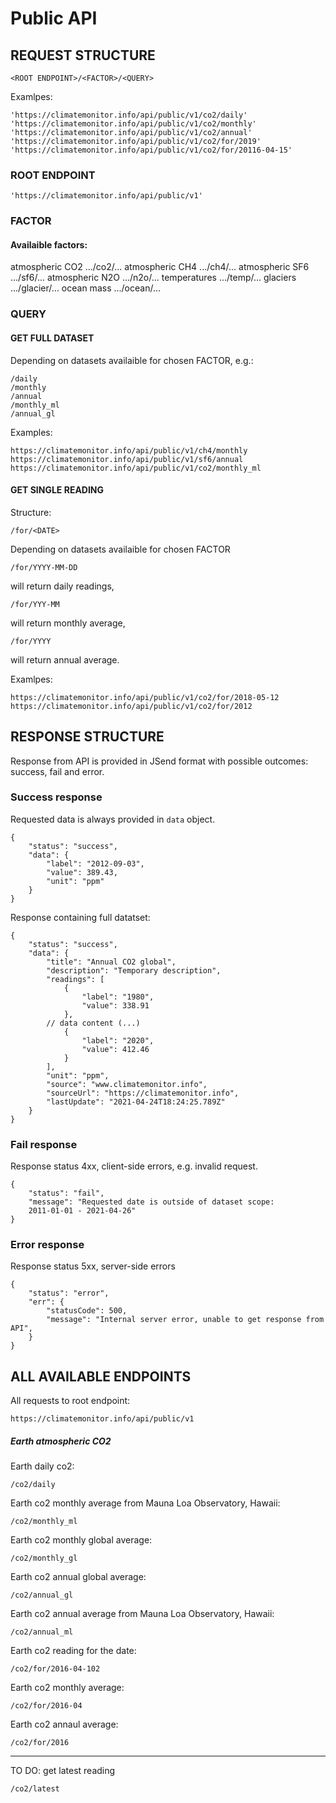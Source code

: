 # Public API

## REQUEST STRUCTURE

```
<ROOT ENDPOINT>/<FACTOR>/<QUERY>
```

Examlpes:

```
'https://climatemonitor.info/api/public/v1/co2/daily'
'https://climatemonitor.info/api/public/v1/co2/monthly'
'https://climatemonitor.info/api/public/v1/co2/annual'
'https://climatemonitor.info/api/public/v1/co2/for/2019'
'https://climatemonitor.info/api/public/v1/co2/for/20116-04-15'
```

### ROOT ENDPOINT

```
'https://climatemonitor.info/api/public/v1'
```

### FACTOR

#### Availaible factors:

atmospheric CO2 .../co2/...
atmospheric CH4 .../ch4/...
atmospheric SF6 .../sf6/...
atmospheric N2O .../n2o/...
temperatures .../temp/...
glaciers .../glacier/...
ocean mass .../ocean/...

### QUERY

#### GET FULL DATASET

Depending on datasets availaible for chosen FACTOR, e.g.:

```
/daily
/monthly
/annual
/monthly_ml
/annual_gl
```

Examples:

```
https://climatemonitor.info/api/public/v1/ch4/monthly
https://climatemonitor.info/api/public/v1/sf6/annual
https://climatemonitor.info/api/public/v1/co2/monthly_ml
```

#### GET SINGLE READING

Structure:

```
/for/<DATE>
```

Depending on datasets availaible for chosen FACTOR

```
/for/YYYY-MM-DD
```

will return daily readings,

```
/for/YYY-MM
```

will return monthly average,

```
/for/YYYY
```

will return annual average.

Examlpes:

```
https://climatemonitor.info/api/public/v1/co2/for/2018-05-12
https://climatemonitor.info/api/public/v1/co2/for/2012
```

## RESPONSE STRUCTURE

Response from API is provided in JSend format with possible outcomes:
success, fail and error.

### Success response

Requested data is always provided in `data` object.

```
{
    "status": "success",
    "data": {
        "label": "2012-09-03",
        "value": 389.43,
        "unit": "ppm"
    }
}
```

Response containing full datatset:

```
{
    "status": "success",
    "data": {
        "title": "Annual CO2 global",
        "description": "Temporary description",
        "readings": [
            {
                "label": "1980",
                "value": 338.91
            },
        // data content (...)
            {
                "label": "2020",
                "value": 412.46
            }
        ],
        "unit": "ppm",
        "source": "www.climatemonitor.info",
        "sourceUrl": "https://climatemonitor.info",
        "lastUpdate": "2021-04-24T18:24:25.789Z"
    }
}
```

### Fail response

Response status 4xx, client-side errors, e.g. invalid request.

```
{
    "status": "fail",
    "message": "Requested date is outside of dataset scope:
    2011-01-01 - 2021-04-26"
}
```

### Error response

Response status 5xx, server-side errors

```
{
    "status": "error",
    "err": {
        "statusCode": 500,
        "message": "Internal server error, unable to get response from API",
    }
}
```

## ALL AVAILABLE ENDPOINTS

All requests to root endpoint:

```
https://climatemonitor.info/api/public/v1
```

##### Earth atmospheric CO2

Earth daily co2:

```
/co2/daily
```

Earth co2 monthly average from Mauna Loa Observatory, Hawaii:

```
/co2/monthly_ml
```

Earth co2 monthly global average:

```
/co2/monthly_gl
```

Earth co2 annual global average:

```
/co2/annual_gl
```

Earth co2 annual average from Mauna Loa Observatory, Hawaii:

```
/co2/annual_ml
```

Earth co2 reading for the date:

```
/co2/for/2016-04-102
```

Earth co2 monthly average:

```
/co2/for/2016-04
```

Earth co2 annaul average:

```
/co2/for/2016
```

---

TO DO:
get latest reading

```
/co2/latest
```
